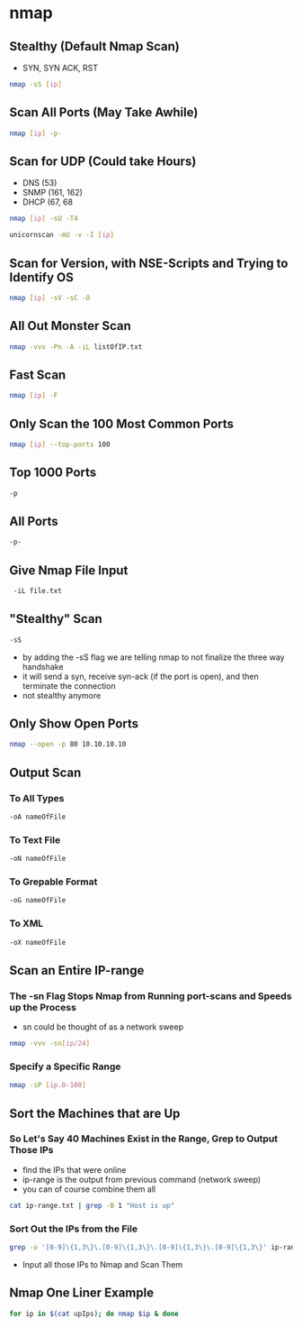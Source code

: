 # nmap

## Stealthy \(Default Nmap Scan\)

* SYN, SYN ACK, RST

```bash
nmap -sS [ip]
```

## Scan All Ports \(May Take Awhile\)

```bash
nmap [ip] -p-
```

## Scan for UDP \(Could take Hours\)

* DNS \(53\)
* SNMP \(161, 162\)
* DHCP \(67, 68

```bash
nmap [ip] -sU -T4
```

```bash
unicornscan -mU -v -I [ip]
```

## Scan for Version, with NSE-Scripts and Trying to Identify OS

```bash
nmap [ip] -sV -sC -O
```

## All Out Monster Scan

```bash
nmap -vvv -Pn -A -iL listOfIP.txt
```

## Fast Scan

```bash
nmap [ip] -F
```

## Only Scan the 100 Most Common Ports

```bash
nmap [ip] --top-ports 100
```

## Top 1000 Ports

```bash
-p
```

## All Ports

```bash
-p-
```

## Give Nmap File Input

```bash
 -iL file.txt
```

## "Stealthy" Scan

```bash
-sS
```

* by adding the -sS flag we are telling nmap to not finalize the three way handshake
* it will send a syn, receive syn-ack \(if the port is open\), and then terminate the connection
* not stealthy anymore

## Only Show Open Ports

```bash
nmap --open -p 80 10.10.10.10
```

## Output Scan

### To All Types

```bash
-oA nameOfFile
```

### To Text File

```bash
-oN nameOfFile
```

### To Grepable Format

```bash
-oG nameOfFile
```

### To XML

```bash
-oX nameOfFile
```

## Scan an Entire IP-range

### The -sn Flag Stops Nmap from Running port-scans and Speeds up the Process

* sn could be thought of as a network sweep

```bash
nmap -vvv -sn[ip/24]
```

### Specify a Specific Range

```bash
nmap -sP [ip.0-100]
```

## Sort the Machines that are Up

### So Let's Say 40 Machines Exist in the Range, Grep to Output Those IPs

* find the IPs that were online
* ip-range is the output from previous command \(network sweep\)
* you can of course combine them all

```bash
cat ip-range.txt | grep -B 1 "Host is up"
```

### Sort Out the IPs from the File

```bash
grep -o '[0-9]\{1,3\}\.[0-9]\{1,3\}\.[0-9]\{1,3\}\.[0-9]\{1,3\}' ip-range.txt > only-ip.txt
```

* Input all those IPs to Nmap and Scan Them

## Nmap One Liner Example

```bash
for ip in $(cat upIps); do nmap $ip & done
```

